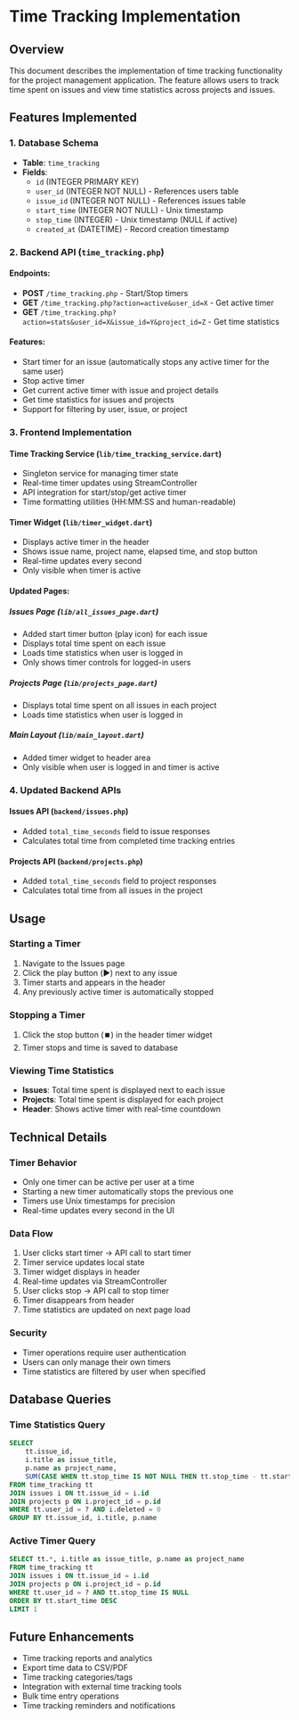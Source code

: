 # Time Tracking Implementation

## Overview
This document describes the implementation of time tracking functionality for the project management application. The feature allows users to track time spent on issues and view time statistics across projects and issues.

## Features Implemented

### 1. Database Schema
- **Table**: `time_tracking`
- **Fields**:
  - `id` (INTEGER PRIMARY KEY)
  - `user_id` (INTEGER NOT NULL) - References users table
  - `issue_id` (INTEGER NOT NULL) - References issues table
  - `start_time` (INTEGER NOT NULL) - Unix timestamp
  - `stop_time` (INTEGER) - Unix timestamp (NULL if active)
  - `created_at` (DATETIME) - Record creation timestamp

### 2. Backend API (`time_tracking.php`)

#### Endpoints:
- **POST** `/time_tracking.php` - Start/Stop timers
- **GET** `/time_tracking.php?action=active&user_id=X` - Get active timer
- **GET** `/time_tracking.php?action=stats&user_id=X&issue_id=Y&project_id=Z` - Get time statistics

#### Features:
- Start timer for an issue (automatically stops any active timer for the same user)
- Stop active timer
- Get current active timer with issue and project details
- Get time statistics for issues and projects
- Support for filtering by user, issue, or project

### 3. Frontend Implementation

#### Time Tracking Service (`lib/time_tracking_service.dart`)
- Singleton service for managing timer state
- Real-time timer updates using StreamController
- API integration for start/stop/get active timer
- Time formatting utilities (HH:MM:SS and human-readable)

#### Timer Widget (`lib/timer_widget.dart`)
- Displays active timer in the header
- Shows issue name, project name, elapsed time, and stop button
- Real-time updates every second
- Only visible when timer is active

#### Updated Pages:

##### Issues Page (`lib/all_issues_page.dart`)
- Added start timer button (play icon) for each issue
- Displays total time spent on each issue
- Loads time statistics when user is logged in
- Only shows timer controls for logged-in users

##### Projects Page (`lib/projects_page.dart`)
- Displays total time spent on all issues in each project
- Loads time statistics when user is logged in

##### Main Layout (`lib/main_layout.dart`)
- Added timer widget to header area
- Only visible when user is logged in and timer is active

### 4. Updated Backend APIs

#### Issues API (`backend/issues.php`)
- Added `total_time_seconds` field to issue responses
- Calculates total time from completed time tracking entries

#### Projects API (`backend/projects.php`)
- Added `total_time_seconds` field to project responses
- Calculates total time from all issues in the project

## Usage

### Starting a Timer
1. Navigate to the Issues page
2. Click the play button (▶️) next to any issue
3. Timer starts and appears in the header
4. Any previously active timer is automatically stopped

### Stopping a Timer
1. Click the stop button (⏹️) in the header timer widget
2. Timer stops and time is saved to database

### Viewing Time Statistics
- **Issues**: Total time spent is displayed next to each issue
- **Projects**: Total time spent is displayed for each project
- **Header**: Shows active timer with real-time countdown

## Technical Details

### Timer Behavior
- Only one timer can be active per user at a time
- Starting a new timer automatically stops the previous one
- Timers use Unix timestamps for precision
- Real-time updates every second in the UI

### Data Flow
1. User clicks start timer → API call to start timer
2. Timer service updates local state
3. Timer widget displays in header
4. Real-time updates via StreamController
5. User clicks stop → API call to stop timer
6. Timer disappears from header
7. Time statistics are updated on next page load

### Security
- Timer operations require user authentication
- Users can only manage their own timers
- Time statistics are filtered by user when specified

## Database Queries

### Time Statistics Query
```sql
SELECT 
    tt.issue_id,
    i.title as issue_title,
    p.name as project_name,
    SUM(CASE WHEN tt.stop_time IS NOT NULL THEN tt.stop_time - tt.start_time ELSE 0 END) as total_seconds
FROM time_tracking tt
JOIN issues i ON tt.issue_id = i.id
JOIN projects p ON i.project_id = p.id
WHERE tt.user_id = ? AND i.deleted = 0
GROUP BY tt.issue_id, i.title, p.name
```

### Active Timer Query
```sql
SELECT tt.*, i.title as issue_title, p.name as project_name
FROM time_tracking tt
JOIN issues i ON tt.issue_id = i.id
JOIN projects p ON i.project_id = p.id
WHERE tt.user_id = ? AND tt.stop_time IS NULL
ORDER BY tt.start_time DESC
LIMIT 1
```

## Future Enhancements
- Time tracking reports and analytics
- Export time data to CSV/PDF
- Time tracking categories/tags
- Integration with external time tracking tools
- Bulk time entry operations
- Time tracking reminders and notifications
